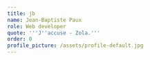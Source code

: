```yaml
---
title: jb
name: Jean-Baptiste Paux
role: Web developer
quote: '''J''accuse - Zola.'''
order: 0
profile_picture: /assets/profile-default.jpg
---
```


